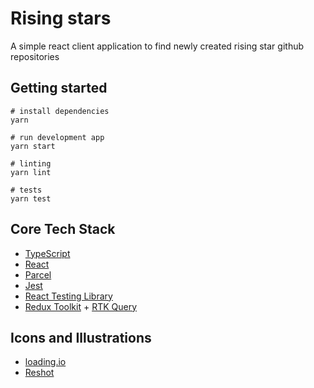 # Rising stars

A simple react client application to find newly created rising star github repositories 

## Getting started
```console
# install dependencies
yarn

# run development app
yarn start

# linting
yarn lint

# tests
yarn test
```

## Core Tech Stack

- [TypeScript](https://www.typescriptlang.org/)
- [React](https://reactjs.org/)
- [Parcel](https://parceljs.org/)
- [Jest](https://jestjs.io/)
- [React Testing Library](https://testing-library.com/docs/react-testing-library/intro/)
- [Redux Toolkit](https://redux-toolkit.js.org/introduction/getting-started) + [RTK Query](https://redux-toolkit.js.org/tutorials/rtk-query)

## Icons and Illustrations

- [loading.io](https://loading.io/css/)
- [Reshot](https://www.reshot.com/)
